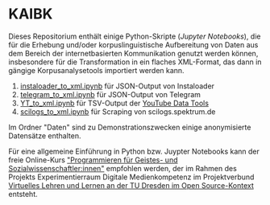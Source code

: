 # KAIBK
Dieses Repositorium enthält einige Python-Skripte (_Jupyter Notebooks_), die für die Erhebung und/oder korpuslinguistische Aufbereitung von Daten aus dem Bereich der internetbasierten Kommunikation genutzt werden können, insbesondere für die Transformation in ein flaches XML-Format, das dann in gängige Korpusanalysetools importiert werden kann.

1. [instaloader_to_xml.ipynb](https://github.com/fussballlinguist/KAIBK/blob/main/instaloader_to_xml.ipynb) für JSON-Output von Instaloader
2. [telegram_to_xml.ipynb](https://github.com/fussballlinguist/KAIBK/blob/main/telegram_to_xml.ipynb) für JSON-Output von Telegram
3. [YT_to_xml.ipynb](https://github.com/fussballlinguist/KAIBK/blob/main/YT_to_xml.ipynb) für TSV-Output der [YouTube Data Tools](https://ytdt.digitalmethods.net/)
4. [scilogs_to_xml.ipynb](https://github.com/fussballlinguist/KAIBK/blob/main/scilogs_to_xml.ipynb) für Scraping von scilogs.spektrum.de

Im Ordner "Daten" sind zu Demonstrationszwecken einige anonymisierte Datensätze enthalten.

Für eine allgemeine Einführung in Python bzw. Juypter Notebooks kann der freie Online-Kurs ["Programmieren für Geistes- und Sozialwissenschaftler:innen"](https://github.com/yannickfrommherz/exdimed-student) empfohlen werden, der im Rahmen des Projekts Experimentierraum Digitale Medienkompetenz im Projektverbund [Virtuelles Lehren und Lernen an der TU Dresden im Open Source-Kontext](https://tu-dresden.de/gsw/virtuos) entsteht.
